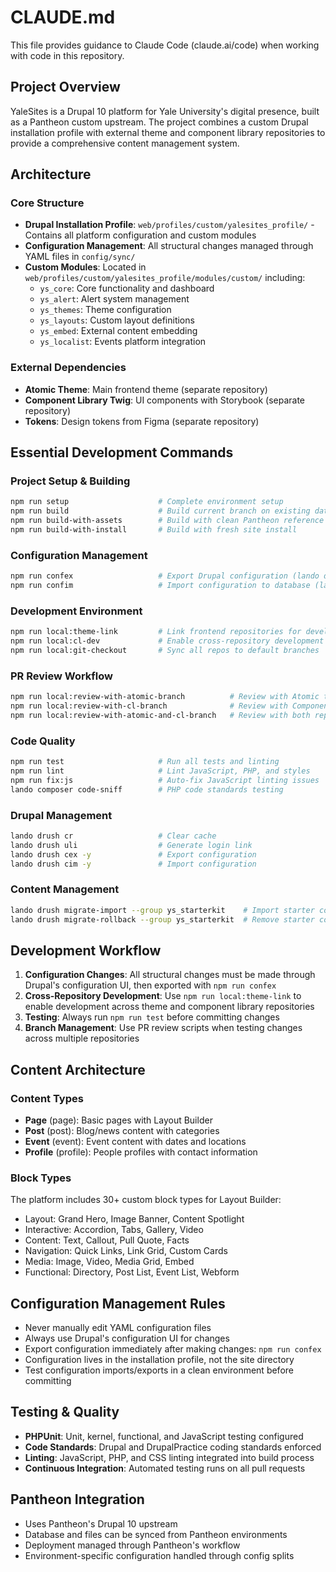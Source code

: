 # CLAUDE.md

This file provides guidance to Claude Code (claude.ai/code) when working with code in this repository.

## Project Overview

YaleSites is a Drupal 10 platform for Yale University's digital presence, built as a Pantheon custom upstream. The project combines a custom Drupal installation profile with external theme and component library repositories to provide a comprehensive content management system.

## Architecture

### Core Structure
- **Drupal Installation Profile**: `web/profiles/custom/yalesites_profile/` - Contains all platform configuration and custom modules
- **Configuration Management**: All structural changes managed through YAML files in `config/sync/`
- **Custom Modules**: Located in `web/profiles/custom/yalesites_profile/modules/custom/` including:
  - `ys_core`: Core functionality and dashboard
  - `ys_alert`: Alert system management
  - `ys_themes`: Theme configuration
  - `ys_layouts`: Custom layout definitions
  - `ys_embed`: External content embedding
  - `ys_localist`: Events platform integration

### External Dependencies
- **Atomic Theme**: Main frontend theme (separate repository)
- **Component Library Twig**: UI components with Storybook (separate repository)
- **Tokens**: Design tokens from Figma (separate repository)

## Essential Development Commands

### Project Setup & Building
```bash
npm run setup                    # Complete environment setup
npm run build                    # Build current branch on existing database
npm run build-with-assets        # Build with clean Pantheon reference database
npm run build-with-install       # Build with fresh site install
```

### Configuration Management
```bash
npm run confex                   # Export Drupal configuration (lando drush cex -y)
npm run confim                   # Import configuration to database (lando drush cim -y)
```

### Development Environment
```bash
npm run local:theme-link         # Link frontend repositories for development
npm run local:cl-dev             # Enable cross-repository development mode
npm run local:git-checkout       # Sync all repos to default branches
```

### PR Review Workflow
```bash
npm run local:review-with-atomic-branch          # Review with Atomic theme changes
npm run local:review-with-cl-branch              # Review with Component Library changes
npm run local:review-with-atomic-and-cl-branch   # Review with both repositories
```

### Code Quality
```bash
npm run test                     # Run all tests and linting
npm run lint                     # Lint JavaScript, PHP, and styles
npm run fix:js                   # Auto-fix JavaScript linting issues
lando composer code-sniff        # PHP code standards testing
```

### Drupal Management
```bash
lando drush cr                   # Clear cache
lando drush uli                  # Generate login link
lando drush cex -y               # Export configuration
lando drush cim -y               # Import configuration
```

### Content Management
```bash
lando drush migrate-import --group ys_starterkit    # Import starter content
lando drush migrate-rollback --group ys_starterkit  # Remove starter content
```

## Development Workflow

1. **Configuration Changes**: All structural changes must be made through Drupal's configuration UI, then exported with `npm run confex`
2. **Cross-Repository Development**: Use `npm run local:theme-link` to enable development across theme and component library repositories
3. **Testing**: Always run `npm run test` before committing changes
4. **Branch Management**: Use PR review scripts when testing changes across multiple repositories

## Content Architecture

### Content Types
- **Page** (page): Basic pages with Layout Builder
- **Post** (post): Blog/news content with categories
- **Event** (event): Event content with dates and locations
- **Profile** (profile): People profiles with contact information

### Block Types
The platform includes 30+ custom block types for Layout Builder:
- Layout: Grand Hero, Image Banner, Content Spotlight
- Interactive: Accordion, Tabs, Gallery, Video
- Content: Text, Callout, Pull Quote, Facts
- Navigation: Quick Links, Link Grid, Custom Cards
- Media: Image, Video, Media Grid, Embed
- Functional: Directory, Post List, Event List, Webform

## Configuration Management Rules

- Never manually edit YAML configuration files
- Always use Drupal's configuration UI for changes
- Export configuration immediately after making changes: `npm run confex`
- Configuration lives in the installation profile, not the site directory
- Test configuration imports/exports in a clean environment before committing

## Testing & Quality

- **PHPUnit**: Unit, kernel, functional, and JavaScript testing configured
- **Code Standards**: Drupal and DrupalPractice coding standards enforced
- **Linting**: JavaScript, PHP, and CSS linting integrated into build process
- **Continuous Integration**: Automated testing runs on all pull requests

## Pantheon Integration

- Uses Pantheon's Drupal 10 upstream
- Database and files can be synced from Pantheon environments
- Deployment managed through Pantheon's workflow
- Environment-specific configuration handled through config splits